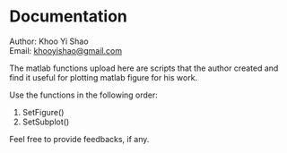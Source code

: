 # Documentation

Author: Khoo Yi Shao  
Email: khooyishao@gmail.com

The matlab functions upload here are scripts that the author
created and find it useful for plotting matlab figure for his work.

Use the functions in the following order:
1. SetFigure()
2. SetSubplot()

Feel free to provide feedbacks, if any.